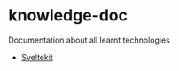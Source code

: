 # knowledge-doc
Documentation about all learnt technologies

- [Sveltekit](https://ustad-nordin.github.io/knowledge-doc/sveltekit/)